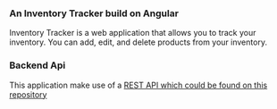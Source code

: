 
### An Inventory Tracker build on Angular

Inventory Tracker is a web application that allows you to track your inventory.
You can add, edit, and delete products from your inventory.



### Backend Api
This application make use of a [REST API which could be found on this repository](https://github.com/sammyl720/express-typescript-boilerplate)
